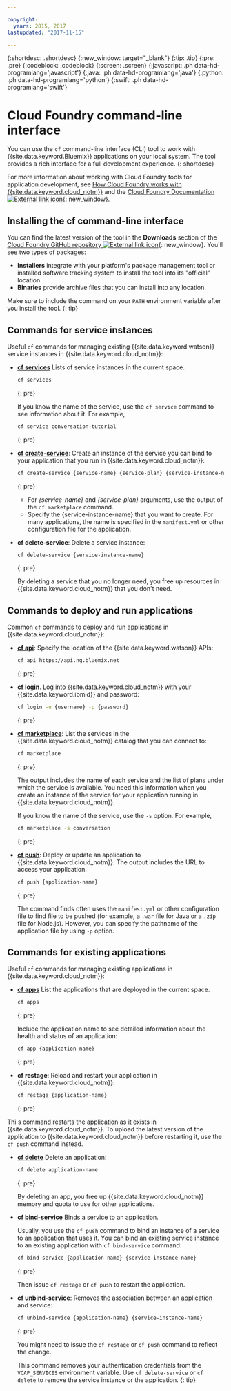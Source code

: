 ```yaml
---

copyright:
  years: 2015, 2017
lastupdated: "2017-11-15"

---
```


{:shortdesc: .shortdesc}
{:new_window: target="_blank"}
{:tip: .tip}
{:pre: .pre}
{:codeblock: .codeblock}
{:screen: .screen}
{:javascript: .ph data-hd-programlang='javascript'}
{:java: .ph data-hd-programlang='java'}
{:python: .ph data-hd-programlang='python'}
{:swift: .ph data-hd-programlang='swift'}

# Cloud Foundry command-line interface

You can use the `cf` command-line interface (CLI) tool to work with {{site.data.keyword.Bluemix}} applications on your local system. The tool provides a rich interface for a full development experience.
{: shortdesc}

For more information about working with Cloud Foundry tools for application development, see [How Cloud Foundry works with {{site.data.keyword.cloud_notm}}](/docs/overview/cf.html) and the [Cloud Foundry Documentation ![External link icon](../../icons/launch-glyph.svg "External link icon")](http://docs.cloudfoundry.org/){: new_window}.

## Installing the cf command-line interface

You can find the latest version of the tool in the **Downloads** section of the [Cloud Foundry GitHub repository ![External link icon](../../icons/launch-glyph.svg "External link icon")](https://github.com/cloudfoundry/cli#downloads){: new_window}. You'll see two types of packages:

- **Installers** integrate with your platform's package management tool or installed software tracking system to install the tool into its "official" location.
- **Binaries** provide archive files that you can install into any location.

Make sure to include the command on your `PATH` environment variable after you install the tool.
{: tip}

## Commands for service instances

Useful `cf` commands for managing existing {{site.data.keyword.watson}} service instances in {{site.data.keyword.cloud_notm}}:

- [**cf services**](/docs/cli/reference/cfcommands/index.html#cf_services) Lists of service instances in the current space.

  ```bash
  cf services
  ```
  {: pre}

  If you know the name of the service, use the `cf service` command to see information about it. For example,

  ```bash
  cf service conversation-tutorial
  ```
  {: pre}

- [**cf create-service**](/docs/cli/reference/cfcommands/index.html#cf_create-service): Create an instance of the service you can bind to your application that you run in {{site.data.keyword.cloud_notm}}:

    ```bash
    cf create-service {service-name} {service-plan} {service-instance-name}
    ```
    {: pre}

    - For *{service-name}* and *{service-plan}* arguments, use the output of the `cf marketplace` command.
    - Specify the {service-instance-name} that you want to create. For many applications, the name is specified in the `manifest.yml` or other configuration file for the application.

- **cf delete-service**: Delete a service instance:

    ```bash
    cf delete-service {service-instance-name}
    ```
    {: pre}

    By deleting a service that you no longer need, you free up resources in {{site.data.keyword.cloud_notm}} that you don't need.

## Commands to deploy and run applications

Common `cf` commands to deploy and run applications in {{site.data.keyword.cloud_notm}}:

- [**cf api**](/docs/cli/reference/cfcommands/index.html#cf_api): Specify the location of the {{site.data.keyword.watson}} APIs:

  ```bash
  cf api https://api.ng.bluemix.net
  ```
  {: pre}

- [**cf login**](/docs/cli/reference/cfcommands/index.html#cf_login). Log into {{site.data.keyword.cloud_notm}} with your {{site.data.keyword.ibmid}} and password:

  ```bash
  cf login -u {username} -p {password}
  ```
  {: pre}

- [**cf marketplace**](/docs/cli/reference/cfcommands/index.html#cf_marketplace): List the services in the {{site.data.keyword.cloud_notm}} catalog that you can connect to:

  ```bash
  cf marketplace
  ```
  {: pre}

  The output includes the name of each service and the list of plans under which the service is available. You need this information when you create an instance of the service for your application running in {{site.data.keyword.cloud_notm}}.

  If you know the name of the service, use the `-s` option. For example,

  ```bash
  cf marketplace -s conversation
  ```
  {: pre}

- [**cf push**](/docs/cli/reference/cfcommands/index.html#cf_push): Deploy or update an application to {{site.data.keyword.cloud_notm}}. The output includes the URL to access your application.

  ```bash
  cf push {application-name}
  ```
  {: pre}

  The command finds often uses the `manifest.yml` or other configuration file to find file to be pushed (for example, a `.war` file for Java or a `.zip` file for Node.js). However, you can specify the pathname of the application file by using `-p` option.

## Commands for existing applications

Useful `cf` commands for managing existing applications in {{site.data.keyword.cloud_notm}}:

- [**cf apps**](/docs/cli/reference/cfcommands/index.html#cf_apps) List the applications that are deployed in the current space.

  ```bash
  cf apps
  ```
  {: pre}

  Include the application name to see detailed information about the health and status of an  application:

  ```bash
  cf app {application-name}
  ```
  {: pre}

- **cf restage**: Reload and restart your application in {{site.data.keyword.cloud_notm}}:

  ```bash
  cf restage {application-name}
  ```
  {: pre}

Thi s command restarts the application as it exists in {{site.data.keyword.cloud_notm}}. To upload the latest version of the application to {{site.data.keyword.cloud_notm}} before restarting it, use the `cf push` command instead.

- [**cf delete**](/docs/cli/reference/cfcommands/index.html#cf_delete) Delete an application:

  ```bash
  cf delete application-name
  ```
  {: pre}

  By deleting an app, you free up {{site.data.keyword.cloud_notm}} memory and quota to use for other applications.

- [**cf bind-service**](/docs/cli/reference/cfcommands/index.html#cf_bind-service) Binds a service to an application.

  Usually, you use the `cf push` command to bind an instance of a service to an application that uses it. You can bind an existing service instance to an existing application with `cf bind-service` command:

  ```bash
  cf bind-service {application-name} {service-instance-name}
  ```
  {: pre}

  Then issue `cf restage` or `cf push` to restart the application.

- **cf unbind-service**: Removes the association between an application and service:

  ```bash
  cf unbind-service {application-name} {service-instance-name}
  ```
  {: pre}

  You might need to issue the `cf restage` or `cf push` command to reflect the change.

  This command removes your authentication credentials from the `VCAP_SERVICES` environment variable. Use `cf delete-service` or `cf delete` to remove the service instance or the application.
  {: tip}
